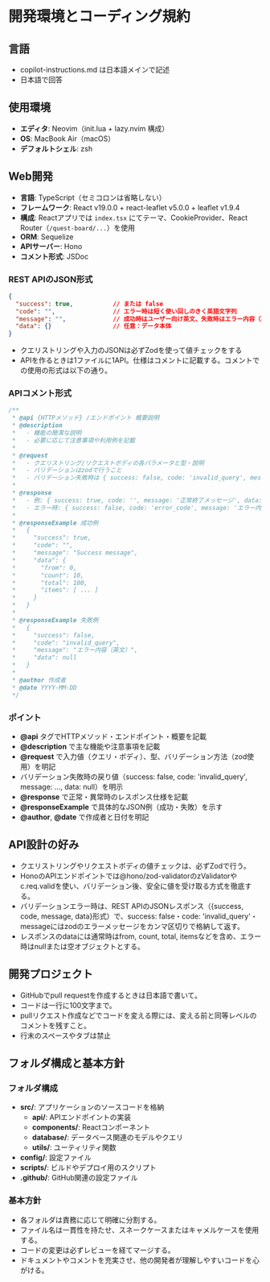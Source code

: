 # 開発環境とコーディング規約

## 言語
- copilot-instructions.md は日本語メインで記述
- 日本語で回答

## 使用環境
- **エディタ**: Neovim（init.lua + lazy.nvim 構成）
- **OS**: MacBook Air（macOS）
- **デフォルトシェル**: zsh

## Web開発
- **言語**: TypeScript（セミコロンは省略しない）
- **フレームワーク**: React v19.0.0 + react-leaflet v5.0.0 + leaflet v1.9.4
- **構成**: Reactアプリでは `index.tsx` にてテーマ、CookieProvider、React Router（`/quest-board/...`）を使用
- **ORM**: Sequelize
- **APIサーバー**: Hono
- **コメント形式**: JSDoc

### REST APIのJSON形式
```json
{
  "success": true,           // または false
  "code": "",                // エラー時は短く使い回しのきく英語文字列
  "message": "",             // 成功時はユーザー向け英文、失敗時はエラー内容（英文）
  "data": {}                 // 任意：データ本体
}
```
- クエリストリングや入力のJSONは必ずZodを使って値チェックをする
- APIを作るときは1ファイルに1API。仕様はコメントに記載する。コメントでの使用の形式は以下の通り。

### APIコメント形式
```javascript
/**
 * @api {HTTPメソッド} /エンドポイント 概要説明
 * @description
 *   - 機能の簡潔な説明
 *   - 必要に応じて注意事項や利用例を記載
 *
 * @request
 *   - クエリストリング/リクエストボディの各パラメータと型・説明
 *   - バリデーションはzodで行うこと
 *   - バリデーション失敗時は { success: false, code: 'invalid_query', message: 'エラー内容', data: null }
 *
 * @response
 *   - 例: { success: true, code: '', message: '正常終了メッセージ', data: { from, count, total, items } }
 *   - エラー時: { success: false, code: 'error_code', message: 'エラー内容', data: null }
 *
 * @responseExample 成功例
 *   {
 *     "success": true,
 *     "code": "",
 *     "message": "Success message",
 *     "data": {
 *       "from": 0,
 *       "count": 10,
 *       "total": 100,
 *       "items": [ ... ]
 *     }
 *   }
 *
 * @responseExample 失敗例
 *   {
 *     "success": false,
 *     "code": "invalid_query",
 *     "message": "エラー内容（英文）",
 *     "data": null
 *   }
 *
 * @author 作成者
 * @date YYYY-MM-DD
 */
```

### ポイント
- **@api** タグでHTTPメソッド・エンドポイント・概要を記載
- **@description** で主な機能や注意事項を記載
- **@request** で入力値（クエリ・ボディ）、型、バリデーション方法（zod使用）を明記
- バリデーション失敗時の戻り値（success: false, code: 'invalid_query', message: ..., data: null）を明示
- **@response** で正常・異常時のレスポンス仕様を記載
- **@responseExample** で具体的なJSON例（成功・失敗）を示す
- **@author**, **@date** で作成者と日付を明記

## API設計の好み
- クエリストリングやリクエストボディの値チェックは、必ずZodで行う。
- HonoのAPIエンドポイントでは@hono/zod-validatorのzValidatorやc.req.validを使い、バリデーション後、安全に値を受け取る方式を徹底する。
- バリデーションエラー時は、REST APIのJSONレスポンス（{success, code, message, data}形式）で、success: false・code: 'invalid_query'・messageにはzodのエラーメッセージをカンマ区切りで格納して返す。
- レスポンスのdataには通常時はfrom, count, total, itemsなどを含め、エラー時はnullまたは空オブジェクトとする。

## 開発プロジェクト
- GitHubでpull requestを作成するときは日本語で書いて。
- コードは一行に100文字まで。
- pullリクエスト作成などでコードを変える際には、変える前と同等レベルのコメントを残すこと。
- 行末のスペースやタブは禁止

## フォルダ構成と基本方針

### フォルダ構成
- **src/**: アプリケーションのソースコードを格納
  - **api/**: APIエンドポイントの実装
  - **components/**: Reactコンポーネント
  - **database/**: データベース関連のモデルやクエリ
  - **utils/**: ユーティリティ関数
- **config/**: 設定ファイル
- **scripts/**: ビルドやデプロイ用のスクリプト
- **.github/**: GitHub関連の設定ファイル

### 基本方針
- 各フォルダは責務に応じて明確に分割する。
- ファイル名は一貫性を持たせ、スネークケースまたはキャメルケースを使用する。
- コードの変更は必ずレビューを経てマージする。
- ドキュメントやコメントを充実させ、他の開発者が理解しやすいコードを心がける。

